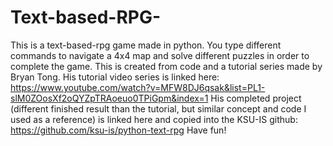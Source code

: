 # Text-based-RPG-
This is a text-based-rpg game made in python. 
You type different commands to navigate a 4x4 map and solve different puzzles in order to complete the game. 
This is created from code and a tutorial series made by Bryan Tong. 
His tutorial video series is linked here: https://www.youtube.com/watch?v=MFW8DJ6qsak&list=PL1-slM0ZOosXf2oQYZpTRAoeuo0TPiGpm&index=1
His completed project (different finished result than the tutorial, but similar concept and code I used as a reference) is linked here and copied into the KSU-IS github: https://github.com/ksu-is/python-text-rpg
Have fun! 
